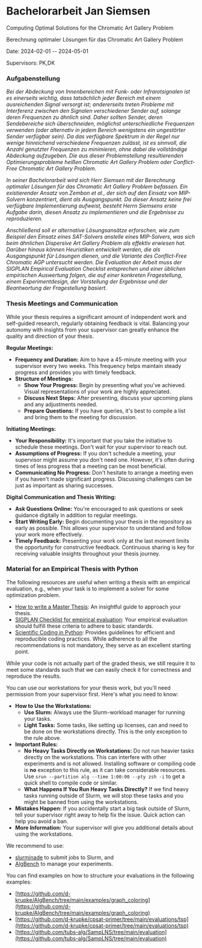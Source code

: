 # Bachelorarbeit Jan Siemsen

Computing Optimal Solutions for the Chromatic Art Gallery Problem

Berechnung optimaler Lösungen für das Chromatic Art Gallery Problem

Date: 2024-02-01 -- 2024-05-01

Supervisors: PK,DK

### Aufgabenstellung

*Bei der Abdeckung von Innenbereichen mit Funk- oder Infrarotsignalen ist es einerseits wichtig, dass tatsächlich jeder Bereich mit einem ausreichenden Signal versorgt ist; andererseits treten Probleme mit Interferenz zwischen den Signalen verschiedener Sender auf, solange deren Frequenzen zu ähnlich sind. Daher sollten Sender, deren Sendebereiche sich überschneiden, möglichst unterschiedliche Frequenzen verwenden (oder alternativ in jedem Bereich wenigstens ein ungestörter Sender verfügbar sein). Da das verfügbare Spektrum in der Regel nur wenige hinreichend verschiedene Frequenzen zulässt, ist es sinnvoll, die Anzahl genutzter Frequenzen zu minimieren, ohne dabei die vollständige Abdeckung aufzugeben. Die aus dieser Problemstellung resultierenden Optimierungsprobleme heißen Chromatic Art Gallery Problem oder Conflict-Free Chromatic Art Gallery Problem.*

*In seiner Bachelorarbeit wird sich Herr Siemsen mit der Berechnung optimaler Lösungen für das Chromatic Art Gallery Problem befassen.
Ein existierender Ansatz von Zembon et al., der sich auf den Einsatz von MIP-Solvern konzentriert, dient als Ausgangspunkt.
Da dieser Ansatz keine frei verfügbare Implementierung aufweist, besteht Herrn Siemsens erste Aufgabe darin, diesen Ansatz zu implementieren und die Ergebnisse zu reproduzieren.*

*Anschließend soll er alternative Lösungsansätze erforschen, wie zum Beispiel den Einsatz eines SAT-Solvers anstelle eines MIP-Solvers, was sich beim ähnlichen Dispersive Art Gallery Problem als effektiv erwiesen hat.
Darüber hinaus können Heuristiken entwickelt werden, die als Ausgangspunkt für Lösungen dienen, und die Variante des Conflict-Free Chromatic AGP untersucht werden.
Die Evaluation der Arbeit muss der SIGPLAN Empirical Evaluation Checklist entsprechen und einer üblichen empirischen Auswertung folgen,
die auf einer konkreten Fragestellung, einem Experimentdesign, der Vorstellung der Ergebnisse und der Beantwortung der Fragestellung basiert.*


### Thesis Meetings and Communication

While your thesis requires a significant amount of independent work and self-guided research, regularly obtaining feedback is vital.
Balancing your autonomy with insights from your supervisor can greatly enhance the quality and direction of your thesis.

**Regular Meetings:**
- **Frequency and Duration:** Aim to have a 45-minute meeting with your supervisor every two weeks. This frequency helps maintain steady progress and provides you with timely feedback.
- **Structure of Meetings:** 
  - **Show Your Progress:** Begin by presenting what you've achieved. Visual representations of your work are highly appreciated.
  - **Discuss Next Steps:** After presenting, discuss your upcoming plans and any adjustments needed.
  - **Prepare Questions:** If you have queries, it's best to compile a list and bring them to the meeting for discussion.

**Initiating Meetings:**
- **Your Responsibility:** It's important that you take the initiative to schedule these meetings. Don't wait for your supervisor to reach out.
- **Assumptions of Progress:** If you don't schedule a meeting, your supervisor might assume you don't need one. However, it's often during times of less progress that a meeting can be most beneficial.
- **Communicating No Progress:** Don't hesitate to arrange a meeting even if you haven't made significant progress. Discussing challenges can be just as important as sharing successes.

**Digital Communication and Thesis Writing:**
- **Ask Questions Online:** You're encouraged to ask questions or seek guidance digitally in addition to regular meetings.
- **Start Writing Early:** Begin documenting your thesis in the repository as early as possible. This allows your supervisor to understand and follow your work more effectively.
- **Timely Feedback:** Presenting your work only at the last moment limits the opportunity for constructive feedback. Continuous sharing is key for receiving valuable insights throughout your thesis journey.


### Material for an Empirical Thesis with Python

The following resources are useful when writing a thesis with an empirical evaluation,
e.g., when your task is to implement a solver for some optimization problem.

* [How to write a Master Thesis](https://users.aalto.fi/~jsaramak/HowToWriteMastersThesis.pdf): An insightful guide to approach your thesis.
* [SIGPLAN Checklist for empirical evaluation](https://raw.githubusercontent.com/SIGPLAN/empirical-evaluation/master/checklist/checklist.pdf): Your empirical evaluation should fulfill these criteria to adhere to basic standards.
* [Scientific Coding in Python](https://learn.scientific-python.org/development/): Provides guidelines for efficient and reproducible coding practices. While adherence to all the recommendations is not mandatory, they serve as an excellent starting point.

While your code is not actually part of the graded thesis, we still require it to meet
some standards such that we can easily check it for correctness and reproduce
the results.

You can use our workstations for your thesis work, but you'll need permission from your supervisor first. Here's what you need to know:

- **How to Use the Workstations:** 
  - **Use Slurm:** Always use the Slurm-workload manager for running your tasks. 
  - **Light Tasks:** Some tasks, like setting up licenses, can and need to be done on the workstations directly. This is the only exception to the rule above.
- **Important Rules:** 
  - **No Heavy Tasks Directly on Workstations:** Do not run heavier tasks directly on the workstations. This can interfere with other experiments and is not allowed. Installing software or compiling code is **no** exception to this rule, as it can take considerable resources. Use `srun --partition alg --time 1:00:00 --pty zsh -i` to get a quick shell to compile code or similar.
  - **What Happens If You Run Heavy Tasks Directly?** If we find heavy tasks running outside of Slurm, we will stop these tasks and you might be banned from using the workstations.
- **Mistakes Happen:** If you accidentally start a big task outside of Slurm, tell your supervisor right away to help fix the issue. Quick action can help you avoid a ban.
- **More Information:** Your supervisor will give you additional details about using the workstations.

We recommend to use:

* [slurminade](https://github.com/d-krupke/slurminade) to submit jobs to Slurm, and
* [AlgBench](https://github.com/d-krupke/algbench) to manage your experiments.

You can find examples on how to structure your evaluations in the following examples:

* [https://github.com/d-krupke/AlgBench/tree/main/examples/graph_coloring](https://github.com/d-krupke/AlgBench/tree/main/examples/graph_coloring)
* [https://github.com/d-krupke/cpsat-primer/tree/main/evaluations/tsp](https://github.com/d-krupke/cpsat-primer/tree/main/evaluations/tsp)
* [https://github.com/tubs-alg/SampLNS/tree/main/evaluation](https://github.com/tubs-alg/SampLNS/tree/main/evaluation)

